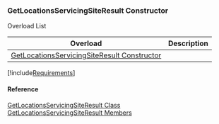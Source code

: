 ﻿### GetLocationsServicingSiteResult Constructor

Overload List

| Overload | Description |
| --- | --- |
| [GetLocationsServicingSiteResult Constructor](FChoice.Toolkits.Clarify~FChoice.Toolkits.Clarify.Logistics.GetLocationsServicingSiteResult~_ctor().md) |   |

[!include[Requirements](../partials/requirements.md)]



#### Reference

[GetLocationsServicingSiteResult Class](FChoice.Toolkits.Clarify~FChoice.Toolkits.Clarify.Logistics.GetLocationsServicingSiteResult.md)  
[GetLocationsServicingSiteResult Members](FChoice.Toolkits.Clarify~FChoice.Toolkits.Clarify.Logistics.GetLocationsServicingSiteResult_members.md)